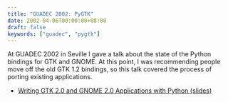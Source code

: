 ```yaml
---
title: "GUADEC 2002: PyGTK"
date: 2002-04-06T00:00:00+08:00
draft: false
keywords: ["guadec", "pygtk"]
---
```


At GUADEC 2002 in Seville I gave a talk about the state of the Python
bindings for GTK and GNOME.  At this point, I was recommending people
move off the old GTK 1.2 bindings, so this talk covered the process of
porting existing applications.

<!--more-->

* [Writing GTK 2.0 and GNOME 2.0 Applications with Python (slides)](python.pdf)
